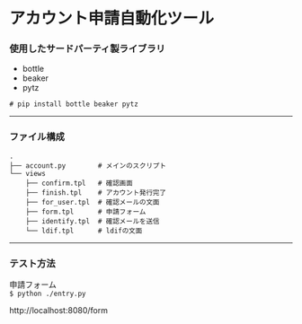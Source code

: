 # アカウント申請自動化ツール

### 使用したサードパーティ製ライブラリ
* bottle
* beaker
* pytz

`# pip install bottle beaker pytz`

***

### ファイル構成
```
.
├── account.py        # メインのスクリプト
└── views
    ├── confirm.tpl   # 確認画面
    ├── finish.tpl    # アカウント発行完了
    ├── for_user.tpl  # 確認メールの文面
    ├── form.tpl      # 申請フォーム
    ├── identify.tpl  # 確認メールを送信
    └── ldif.tpl      # ldifの文面
```

***

### テスト方法
申請フォーム  
`$ python ./entry.py`  

http://localhost:8080/form
